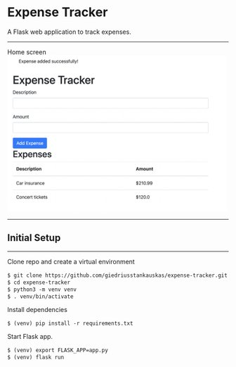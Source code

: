 # Expense Tracker
 A Flask web application to track expenses.

<hr>
Home screen<br>
<img src="images/expense_tracker_img.png" width="500">
<hr>


## Initial Setup
<hr>

Clone repo and create a virtual environment
```
$ git clone https://github.com/giedriusstankauskas/expense-tracker.git
$ cd expense-tracker
$ python3 -m venv venv
$ . venv/bin/activate
```
Install dependencies
```
$ (venv) pip install -r requirements.txt
```

Start Flask app.
```
$ (venv) export FLASK_APP=app.py
$ (venv) flask run
```
